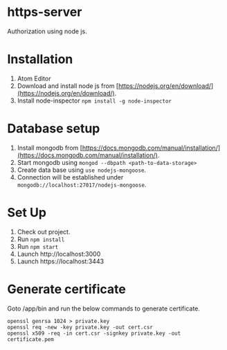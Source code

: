 # https-server

Authorization using node js.

Installation
============

1. Atom Editor
2. Download and install node js from [https://nodejs.org/en/download/](https://nodejs.org/en/download/).
3. Install node-inspector `npm install -g node-inspector`

Database setup
==============

1. Install mongodb from [https://docs.mongodb.com/manual/installation/](https://docs.mongodb.com/manual/installation/).
2. Start mongodb using `mongod --dbpath <path-to-data-storage>`
3. Create data base using `use nodejs-mongoose`.
4. Connection will be established under `mongodb://localhost:27017/nodejs-mongoose`.

Set Up
======

1. Check out project.
2. Run `npm install`
3. Run `npm start`
4. Launch http://localhost:3000
5. Launch https://localhost:3443

Generate certificate
====================

Goto /app/bin and run the below commands to generate certificate.

```
openssl genrsa 1024 > private.key
openssl req -new -key private.key -out cert.csr
openssl x509 -req -in cert.csr -signkey private.key -out certificate.pem

```
